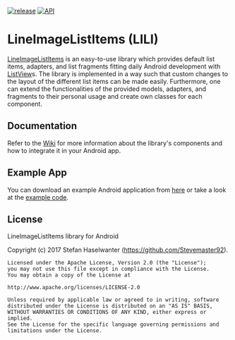 [![release](https://img.shields.io/badge/release-v1.0-blue.svg)](https://github.com/Stevemaster92/LineImageListItems)
[![API](https://img.shields.io/badge/API-16%2B-brightgreen.svg?style=flat)](https://android-arsenal.com/api?level=16)

# LineImageListItems (LILI)
[LineImageListItems](https://github.com/Stevemaster92/LineImageListItems) is an easy-to-use library which provides default list items, adapters, and list fragments fitting daily Android development with [ListView](https://developer.android.com/reference/android/widget/ListView.html)s.
The library is implemented in a way such that custom changes to the layout of the different list items can be made easily.
Furthermore, one can extend the functionalities of the provided models, adapters, and fragments to their personal usage and create own classes for each component.


## Documentation
Refer to the [Wiki](https://github.com/Stevemaster92/LineImageListItems/wiki) for more information about the library's components and how to integrate it in your Android app.

## Example App
You can download an example Android application from [here](https://play.google.com/store) or take a look at the [example code](https://github.com/Stevemaster92/LineImageListItems/tree/master/app).

## License
LineImageListItems library for Android

Copyright (c) 2017 Stefan Haselwanter (https://github.com/Stevemaster92).

```
Licensed under the Apache License, Version 2.0 (the "License");
you may not use this file except in compliance with the License.
You may obtain a copy of the License at

http://www.apache.org/licenses/LICENSE-2.0

Unless required by applicable law or agreed to in writing, software
distributed under the License is distributed on an "AS IS" BASIS,
WITHOUT WARRANTIES OR CONDITIONS OF ANY KIND, either express or implied.
See the License for the specific language governing permissions and limitations under the License.
```
